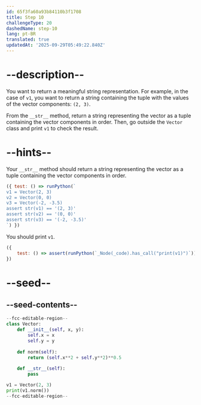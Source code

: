 ```yaml
---
id: 65f3fa60a93b84110b3f1708
title: Step 10
challengeType: 20
dashedName: step-10
lang: pt-BR
translated: true
updatedAt: '2025-09-29T05:49:22.840Z'
---
```


# --description--

You want to return a meaningful string representation. For example, in the case of `v1`, you want to return a string containing the tuple with the values of the vector components: `(2, 3)`.

From the `__str__` method, return a string representing the vector as a tuple containing the vector components in order. Then, go outside the `Vector` class and print `v1` to check the result.

# --hints--

Your `__str__` method should return a string representing the vector as a tuple containing the vector components in order.

```js
({ test: () => runPython(`
v1 = Vector(2, 3)
v2 = Vector(0, 0)
v3 = Vector(-2, -3.5)
assert str(v1) == '(2, 3)'
assert str(v2) == '(0, 0)'
assert str(v3) == '(-2, -3.5)'
`) })
```

You should print `v1`.

```js
({
    test: () => assert(runPython(`_Node(_code).has_call("print(v1)")`))
})
```

# --seed--

## --seed-contents--

```py
--fcc-editable-region--
class Vector:
    def __init__(self, x, y):
        self.x = x
        self.y = y
        
    def norm(self):
        return (self.x**2 + self.y**2)**0.5
        
    def __str__(self):
        pass

v1 = Vector(2, 3)
print(v1.norm())
--fcc-editable-region--
```

